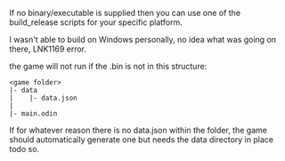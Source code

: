 If no binary/executable is supplied then you can use one of the build_release scripts for your specific platform.

I wasn't able to build on Windows personally, no idea what was going on there, LNK1169 error.

the game will not run if the .bin is not in this structure:
```
<game folder>
|- data
|    |- data.json
|
|- main.odin
```

If for whatever reason there is no data.json within the folder, the game should automatically generate one but 
needs the data directory in place todo so.